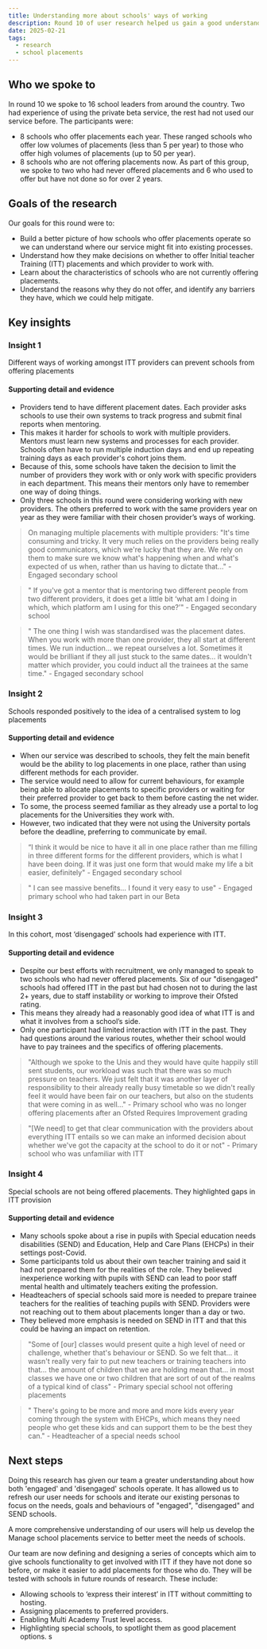 ```yaml
---
title: Understanding more about schools' ways of working
description: Round 10 of user research helped us gain a good understanding of schools' processes when deciding to offer placements
date: 2025-02-21
tags:
  - research
  - school placements
---
```


## Who we spoke to

In round 10 we spoke to 16 school leaders from around the country. Two had experience of using the private beta service, the rest had not used our service before. The participants were:

- 8 schools who offer placements each year. These ranged schools who offer low volumes of placements (less than 5 per year) to those who offer high volumes of placements (up to 50 per year).
- 8 schools who are not offering placements now. As part of this group, we spoke to two who had never offered placements and 6 who used to offer but have not done so for over 2 years.

## Goals of the research

Our goals for this round were to:

- Build a better picture of how schools who offer placements operate so we can understand where our service might fit into existing processes.
- Understand how they make decisions on whether to offer Initial teacher Training (ITT) placements and which provider to work with.
- Learn about the characteristics of schools who are not currently offering placements.
- Understand the reasons why they do not offer, and identify any barriers they have, which we could help mitigate.

## Key insights

### Insight 1

Different ways of working amongst ITT providers can prevent schools from offering placements

#### Supporting detail and evidence

- Providers tend to have different placement dates. Each provider asks schools to use their own systems to track progress and submit final reports when mentoring.
- This makes it harder for schools to work with multiple providers. Mentors must learn new systems and processes for each provider. Schools often have to run multiple induction days and end up repeating training days as each provider's cohort joins them.
- Because of this, some schools have taken the decision to limit the number of providers they work with or only work with specific providers in each department. This means their mentors only have to remember one way of doing things.
- Only three schools in this round were considering working with new providers. The others preferred to work with the same providers year on year as they were familiar with their chosen provider’s ways of working.

> On managing multiple placements with multiple providers: "It's time consuming and tricky. It very much relies on the providers being really good communicators, which we're lucky that they are. We rely on them to make sure we know what's happening when and what's expected of us when, rather than us having to dictate that..." - Engaged secondary school

> " If you've got a mentor that is mentoring two different people from two different providers, it does get a little bit ‘what am I doing in which, which platform am I using for this one?’" - Engaged secondary school

> " The one thing I wish was standardised was the placement dates. When you work with more than one provider, they all start at different times. We run induction... we repeat ourselves a lot. Sometimes it would be brilliant if they all just stuck to the same dates... it wouldn't matter which provider, you could induct all the trainees at the same time." - Engaged secondary school

### Insight 2

Schools responded positively to the idea of a centralised system to log placements

#### Supporting detail and evidence

- When our service was described to schools, they felt the main benefit would be the ability to log placements in one place, rather than using different methods for each provider.
- The service would need to allow for current behaviours, for example being able to allocate placements to specific providers or waiting for their preferred provider to get back to them before casting the net wider.
- To some, the process seemed familiar as they already use a portal to log placements for the Universities they work with.
- However, two indicated that they were not using the University portals before the deadline, preferring to communicate by email.

> “I think it would be nice to have it all in one place rather than me filling in three different forms for the different providers, which is what I have been doing. If it was just one form that would make my life a bit easier, definitely" - Engaged secondary school

> " I can see massive benefits… I found it very easy to use" - Engaged primary school who had taken part in our Beta

### Insight 3

In this cohort, most ‘disengaged’ schools had experience with ITT.

#### Supporting detail and evidence

- Despite our best efforts with recruitment, we only managed to speak to two schools who had never offered placements. Six of our "disengaged" schools had offered ITT in the past but had chosen not to during the last 2+ years, due to staff instability or working to improve their Ofsted rating.
- This means they already had a reasonably good idea of what ITT is and what it involves from a school’s side.
- Only one participant had limited interaction with ITT in the past. They had questions around the various routes, whether their school would have to pay trainees and the specifics of offering placements.

> "Although we spoke to the Unis and they would have quite happily still sent students, our workload was such that there was so much pressure on teachers. We just felt that it was another layer of responsibility to their already really busy timetable so we didn't really feel it would have been fair on our teachers, but also on the students that were coming in as well..." - Primary school who was no longer offering placements after an Ofsted Requires Improvement grading

> "[We need] to get that clear communication with the providers about everything ITT entails so we can make an informed decision about whether we've got the capacity at the school to do it or not" - Primary school who was unfamiliar with ITT

### Insight 4

Special schools are not being offered placements. They highlighted gaps in ITT provision

#### Supporting detail and evidence

- Many schools spoke about a rise in pupils with Special education needs disabilities (SEND) and Education, Help and Care Plans (EHCPs) in their settings post-Covid.
- Some participants told us about their own teacher training and said it had not prepared them for the realities of the role. They believed inexperience working with pupils with SEND can lead to poor staff mental health and ultimately teachers exiting the profession.
- Headteachers of special schools said more is needed to prepare trainee teachers for the realities of teaching pupils with SEND. Providers were not reaching out to them about placements longer than a day or two.
- They believed more emphasis is needed on SEND in ITT and that this could be having an impact on retention.

> "Some of [our] classes would present quite a high level of need or challenge, whether that's behaviour or SEND. So we felt that… it wasn't really very fair to put new teachers or training teachers into that... the amount of children that we are holding mean that… in most classes we have one or two children that are sort of out of the realms of a typical kind of class" - Primary special school not offering placements

> " There's going to be more and more and more kids every year coming through the system with EHCPs, which means they need people who get these kids and can support them to be the best they can." - Headteacher of a special needs school

## Next steps

Doing this research has given our team a greater understanding about how both 'engaged' and 'disengaged' schools operate. It has allowed us to refresh our user needs for schools and iterate our existing personas to focus on the needs, goals and behaviours of "engaged", "disengaged" and SEND schools.

A more comprehensive understanding of our users will help us develop the Manage school placements service to better meet the needs of schools.

Our team are now defining and designing a series of concepts which aim to give schools functionality to get involved with ITT if they have not done so before, or make it easier to add placements for those who do. They will be tested with schools in future rounds of research. These include:

- Allowing schools to ‘express their interest’ in ITT without committing to hosting.
- Assigning placements to preferred providers.
- Enabling Multi Academy Trust level access.
- Highlighting special schools, to spotlight them as good placement options.  s
